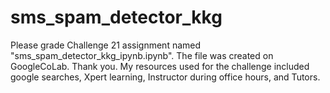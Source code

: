 # sms_spam_detector_kkg
Please grade Challenge 21 assignment named "sms_spam_detector_kkg_ipynb.ipynb".
The file was created on GoogleCoLab. Thank you. 
My resources used for the challenge included google searches, Xpert learning, Instructor during office hours, and Tutors.
